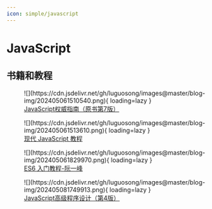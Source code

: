 ```yaml
---
icon: simple/javascript
---
```


# JavaScript

## 书籍和教程

<figure markdown="span">
  ![](https://cdn.jsdelivr.net/gh/luguosong/images@master/blog-img/202405061510540.png){ loading=lazy }
  <figcaption>
    <a href="https://book.douban.com/subject/35396470/">JavaScript权威指南（原书第7版）</a>
  </figcaption>
</figure>


<figure markdown="span">
  ![](https://cdn.jsdelivr.net/gh/luguosong/images@master/blog-img/202405061513610.png){ loading=lazy }
  <figcaption><a href="https://zh.javascript.info/">现代 JavaScript 教程</a></figcaption>
</figure>

<figure markdown="span">
  ![](https://cdn.jsdelivr.net/gh/luguosong/images@master/blog-img/202405061829970.png){ loading=lazy }
  <figcaption><a href="https://es6.ruanyifeng.com/">ES6 入门教程-阮一峰</a></figcaption>
</figure>

<figure markdown="span">
  ![](https://cdn.jsdelivr.net/gh/luguosong/images@master/blog-img/202405081749913.png){ loading=lazy }
  <figcaption><a href="https://book.douban.com/subject/35175321/">JavaScript高级程序设计（第4版）</a></figcaption>
</figure>

